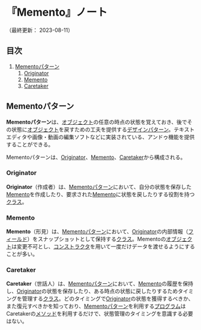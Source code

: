 # 『Memento』ノート

（最終更新： 2023-08-11）


## 目次

1. [Mementoパターン](#mementoパターン)
	1. [Originator](#originator)
	1. [Memento](#memento)
	1. [Caretaker](#caretaker)


## Mementoパターン

**Mementoパターン**は、[オブジェクト](../../../../programming/_/chapters/object_oriented.md#オブジェクト)の任意の時点の状態を覚えておき、後でその状態に[オブジェクト](../../../../programming/_/chapters/object_oriented.md#オブジェクト)を戻すための工夫を提供する[デザインパターン](./design_pattern.md#デザインパターン)。テキストエディタや画像・動画の編集ソフトなどに実装されている、アンドゥ機能を提供することができる。

Mementoパターンは、[Originator](#originator)、[Memento](#memento)、[Caretaker](#caretaker)から構成される。

### Originator

**Originator**（作成者）は、[Mementoパターン](#mementoパターン)において、自分の状態を保存した[Memento](#memento)を作成したり、要求された[Memento](#memento)に状態を戻したりする役割を持つ[クラス](../../../../programming/_/chapters/object_oriented.md#クラス)。

### Memento

**Memento**（形見）は、[Mementoパターン](#mementoパターン)において、[Originator](#originator)の内部情報（[フィールド](../../../../programming/_/chapters/object_oriented.md#フィールド)）をスナップショットとして保持する[クラス](../../../../programming/_/chapters/object_oriented.md#クラス)。Mementoの[オブジェクト](../../../../programming/_/chapters/object_oriented.md#オブジェクト)は変更不可とし、[コンストラクタ](../../../../programming/_/chapters/object_oriented.md#コンストラクタ)を用いて一度だけデータを渡せるようにすることが多い。

### Caretaker

**Caretaker**（世話人）は、[Mementoパターン](#mementoパターン)において、[Memento](#memento)の履歴を保持し、[Originator](#originator)の状態を保存したり、ある時点の状態に戻したりするためタイミングを管理する[クラス](../../../../programming/_/chapters/object_oriented.md#クラス)。どのタイミングで[Originator](#originator)の状態を獲得するべきか、また復元すべきかを知っており、[Mementoパターン](#mementoパターン)を利用する[プログラム](../../../../programming/_/chapters/programming.md#プログラム)はCaretakerの[メソッド](../../../../programming/_/chapters/object_oriented.md#メソッド)を利用するだけで、状態管理のタイミングを意識する必要はない。
